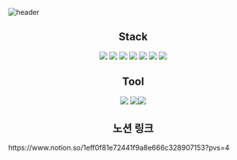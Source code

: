 ![header](https://capsule-render.vercel.app/api?type=slice&color=auto&height=200&section=header&text=ChanJin&desc=%20&fontSize=60&rotate=14&fontAlignY=25&fontAlign=75&descAlignY=43&descAlign=80&&animation=twinkling)
<div align=center>

<h2 align = "center">Stack</h2>
<p align="center">
         <img src="https://img.shields.io/badge/Spring-6DB33F?style=flat&logo=Spring&logoColor=white">
         <img src="https://img.shields.io/badge/Spring Boot-6DB33F?style=flat&logo=Django&logoColor=white"/>
         <img src="https://img.shields.io/badge/Python-3776AB?style=flat&logo=Django&logoColor=white"/>
         <img src="https://img.shields.io/badge/Django-092E20?style=flat&logo=Django&logoColor=white"/>
         <img src="https://img.shields.io/badge/Gradle-02303A?style=flat-square&logo=Gradle&logoColor=white"/>
         <img src="https://img.shields.io/badge/MySQL-4479A1?style=flat&logo=MySQL&logoColor=white"/>
         <img src="https://img.shields.io/badge/Thymeleaf-005F0F?style=flat&logo=Thymeleaf&logoColor=white"/>
</p>
<h2 align = "center">Tool</h2>
<p align="center">
         <img src="https://img.shields.io/badge/Eclipse IDE-2C2255?style=flat&logo=Eclipse IDE&logoColor=white"/>
         <img src="https://img.shields.io/badge/IntelliJ IDEA-000000?style=flat&logo=IntelliJ IDEA&logoColor=white"/><img src="https://img.shields.io/badge/PyCharm-      000000?style=flat&logo=PyCharm&logoColor=white"/>
         
<!-- ![Chanjin's GitHub stats](https://github-readme-stats.vercel.app/api?username=ckswls147&show_icons=true&theme=radical) -->
<!-- </p>

[![Solved.ac Profile](http://mazassumnida.wtf/api/generate_badge?boj=ckswls147)](https://solved.ac/ckswls147)
 -->
</div>

<h2 align = "center">노션 링크</h2>
<p>
https://www.notion.so/1eff0f81e72441f9a8e666c328907153?pvs=4
</p>
